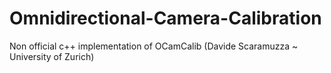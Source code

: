 # Omnidirectional-Camera-Calibration
Non official c++ implementation of OCamCalib (Davide Scaramuzza ~ University of Zurich)

